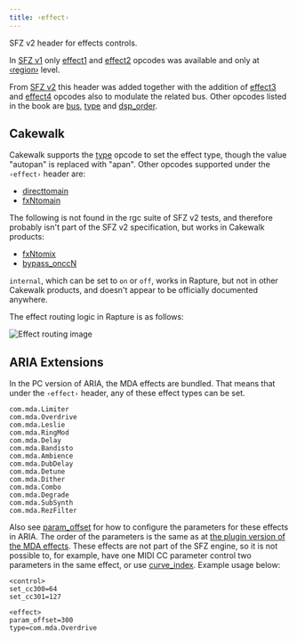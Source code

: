 ```yaml
---
title: ‹effect›
---
```

SFZ v2 header for effects controls.

In [SFZ v1] only [effect1] and [effect2] opcodes was available
and only at [‹region›] level.

From [SFZ v2] this header was added together with the addition of
[effect3] and [effect4] opcodes also to modulate the related bus.
Other opcodes listed in the book are [bus], [type] and [dsp_order].

## Cakewalk

Cakewalk supports the [type] opcode to set the effect
type, though the value "autopan" is replaced with "apan".
Other opcodes supported under the `‹effect›` header are:

- [directtomain]
- [fxNtomain]

The following is not found in the rgc suite of SFZ v2 tests, and therefore
probably isn't part of the SFZ v2 specification, but works in Cakewalk
products:

- [fxNtomix]
- [bypass_onccN]

`internal`, which can be set to `on` or `off`, works in Rapture,
but not in other Cakewalk products, and doesn't appear to be officially
documented anywhere.

The effect routing logic in Rapture is as follows:

<img src="{{ '/assets/img/effect/routing.svg' | relative_path }}"
	class="img-fluid" alt="Effect routing image">

## ARIA Extensions

In the PC version of ARIA, the MDA effects are bundled. That means
that under the `‹effect›` header, any of these effect types can be set.

```
com.mda.Limiter
com.mda.Overdrive
com.mda.Leslie
com.mda.RingMod
com.mda.Delay
com.mda.Bandisto
com.mda.Ambience
com.mda.DubDelay
com.mda.Detune
com.mda.Dither
com.mda.Combo
com.mda.Degrade
com.mda.SubSynth
com.mda.RezFilter
```

Also see [param_offset] for how to
configure the parameters for these effects in ARIA.
The order of the parameters is the same as at [the plugin version of the MDA effects].
These effects are not part of the SFZ engine, so it is not possible to, for
example, have one MIDI CC parameter control two parameters in the same effect,
or use [curve_index]. Example usage below:

```
<control>
set_cc300=64
set_cc301=127

<effect>
param_offset=300
type=com.mda.Overdrive
```

[SFZ v1]:       /misc/sfz1
[SFZ v2]:       /misc/sfz2
[‹region›]:     /headers/region
[effect1]:      /opcodes/effect1
[effect2]:      /opcodes/effect2
[effect3]:      /opcodes/effect3
[effect4]:      /opcodes/effect4
[bus]:          /opcodes/bus
[type]:         /opcodes/type
[dsp_order]:    /opcodes/dsp_order
[directtomain]: /opcodes/directtomain
[fxNtomain]:    /opcodes/fxNtomain
[fxNtomix]:     /opcodes/fxNtomix
[bypass_onccN]: /opcodes/bypass_onccN
[curve_index]:  /headers/curve
[param_offset]: /opcodes/param_offset
[the plugin version of the MDA effects]: http://mda.smartelectronix.com/

